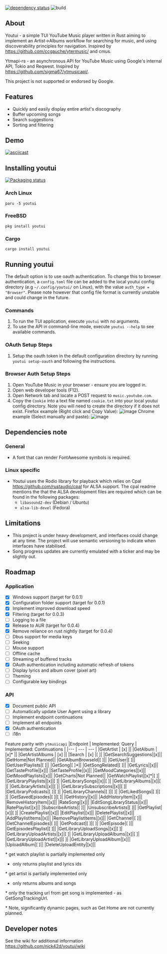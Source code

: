 [![dependency status](https://deps.rs/repo/github/nick42d/youtui/status.svg)](https://deps.rs/repo/github/nick42d/youtui)
![build](https://github.com/nick42d/youtui/actions/workflows/release-plz.yml/badge.svg)

## About
Youtui - a simple TUI YouTube Music player written in Rust aiming to implement an Artist->Albums workflow for searching for music, and using discoverability principles for navigation. Inspired by https://github.com/ccgauche/ytermusic/ and cmus.

Ytmapi-rs - an asynchronous API for YouTube Music using Google's internal API, Tokio and Reqwest. Inspired by https://github.com/sigma67/ytmusicapi/.

This project is not supported or endorsed by Google.

## Features
- Quickly and easily display entire artist's discography
- Buffer upcoming songs
- Search suggestions
- Sorting and filtering

## Demo
[![asciicast](https://asciinema.org/a/qP9t8RKLNnja9LmqEuNIGWMCJ.svg)](https://asciinema.org/a/qP9t8RKLNnja9LmqEuNIGWMCJ)

## Installing youtui
[![Packaging status](https://repology.org/badge/vertical-allrepos/youtui.svg)](https://repology.org/project/youtui/versions)

### Arch Linux
`paru -S youtui`

### FreeBSD
`pkg install youtui`

### Cargo
`cargo install youtui`

## Running youtui
The default option is to use oauth authentication. To change this to browser authentication, a `config.toml` file can be added to the local youtui config directory (e.g `~/.config/youtui/` on Linux), with the value `auth_type = "Browser"`. Please note however that config file format is currently unstable and could change in the future. 
### Commands
1. To run the TUI application, execute `youtui` with no arguments.
1. To use the API in command-line mode, execute `youtui --help` to see available commands.
### OAuth Setup Steps
1. Setup the oauth token in the default configuration directory by running `youtui setup-oauth` and following the instructions.
### Browser Auth Setup Steps
1. Open YouTube Music in your browser - ensure you are logged in.
1. Open web developer tools (F12).
1. Open Network tab and locate a POST request to `music.youtube.com`.
1. Copy the `Cookie` into a text file named `cookie.txt` into your local youtui config directory. Note you will need to create the directory if it does not exist.
Firefox example (Right click and Copy Value):
![image](https://github.com/nick42d/youtui/assets/133559267/c7fda32c-10bc-4ebe-b18e-ee17c13f6bd0)
Chrome example (Select manually and paste):
![image](https://github.com/nick42d/youtui/assets/133559267/bd2ec37b-1a78-490f-b313-694145bb4854)

## Dependencies note
### General
- A font that can render FontAwesome symbols is required.
### Linux specific
- Youtui uses the Rodio library for playback which relies on Cpal https://github.com/rustaudio/cpal for ALSA support. The cpal readme mentions the that the ALSA development files are required which can be found in the following packages:
  - `libasound2-dev` (Debian / Ubuntu)
  - `alsa-lib-devel` (Fedora)

## Limitations
- This project is under heavy development, and interfaces could change at any time. The project will use semantic versioning to indicate when interfaces have stabilised.
- Song progress updates are currently emulated with a ticker and may be slightly out.

## Roadmap
### Application
- [x] Windows support (target for 0.0.1)
- [x] Configuration folder support (target for 0.0.1)
- [x] Implement improved download speed
- [x] Filtering (target for 0.0.3)
- [ ] Logging to a file
- [x] Release to AUR (target for 0.0.4)
- [x] Remove reliance on rust nightly (target for 0.0.4)
- [ ] Dbus support for media keys
- [ ] Seeking
- [ ] Mouse support
- [ ] Offline cache
- [ ] Streaming of buffered tracks
- [x] OAuth authentication including automatic refresh of tokens
- [ ] Display lyrics and album cover (pixel art)
- [ ] Theming
- [ ] Configurable key bindings
### API
- [x] Document public API
- [ ] Automatically update User Agent using a library
- [ ] Implement endpoint continuations
- [ ] Implement all endpoints
- [x] OAuth authentication
- [ ] i18n

Feature parity with `ytmusicapi`
|Endpoint | Implemented: Query | Implemented: Continuations |
|--- | --- | --- |
|GetArtist | [x] ||
|GetAlbum | [x]* ||
|GetArtistAlbums | [x] ||
|Search | [x] |[ ]|
|GetSearchSuggestions|[x]||
|GetHome|Not Planned||
|GetAlbumBrowseId|[ ]||
|GetUser|[ ]||
|GetUserPlaylists|[ ]||
|GetSong|[ ]*||
|GetSongRelated|[ ]||
|GetLyrics|[x]||
|GetTasteProfile|[x]||
|SetTasteProfile|[x]||
|GetMoodCategories|[x]||
|GetMoodPlaylists|[x]||
|GetCharts|Not Planned||
|GetWatchPlaylist|[x]\*|[ ]|
|GetLibraryPlaylists|[x]|[ ]|
|GetLibrarySongs|[x]|[ ]|
|GetLibraryAlbums|[x]|[ ]|
|GetLibraryArtists|[x]|[ ]|
|GetLibrarySubscriptions|[x]|[ ]|
|GetLibraryPodcasts|[ ]|[ ]|
|GetLibraryChannels|[ ]|[ ]|
|GetLikedSongs|[ ]|[ ]|
|GetSavedEpisodes|[ ]|[ ]|
|GetHistory|[x]||
|AddHistoryItem|[x]||
|RemoveHistoryItem|[x]||
|RateSong|[x]||
|EditSongLibraryStatus|[x]||
|RatePlaylist|[x]||
|SubscribeArtists|[ ]||
|UnsubscribeArtists|[ ]||
|GetPlaylist|[x]|[ ]|
|CreatePlaylist|[x]||
|EditPlaylist|[x]||
|DeletePlaylist|[x]||
|AddPlaylistItems|[x]||
|RemovePlaylistItems|[x]||
|GetChannel|[ ]||
|GetChannelEpisodes|[ ]||
|GetPodcast|[ ]|[ ]|
|GetEpisode|[ ]||
|GetEpisodesPlaylist|[ ]||
|GetLibraryUploadSongs|[x]|[ ]|
|GetLibraryUploadArtists|[x]|[ ]|
|GetLibraryUploadAlbums|[x]|[ ]|
|GetLibraryUploadArtist|[x]|[ ]|
|GetLibraryUploadAlbum|[x]||
|UploadAlbum|[ ]||
|DeleteUploadEntity|[x]||

\* get watch playlist is partially implemented only
- only returns playlist and lyrics ids

\* get artist is partially implemented only
- only returns albums and songs

\* only the tracking url from get song is implemented - as GetSongTrackingUrl.

\* Note, significantly dynamic pages, such as Get Home are not currently planned.

## Developer notes
See the wiki for additional information
https://github.com/nick42d/youtui/wiki
